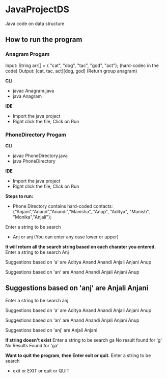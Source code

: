 # JavaProjectDS
Java code on data structure


## How to run the program

### Anagram Progam

Input:  String arr[] = { "cat", "dog", "tac", "god", "act"}; (hard-codec in the code)
Output: [cat, tac, act][dog, god] (Return group anagram)

**CLI**
- javac Anagram.java
- java Anagram

**IDE**
- Import the java project
- Right click the file, Click on Run

### PhoneDirectory Progam

**CLI**
- javac PhoneDirectory.java
- java PhoneDirectory

**IDE**
- Import the java project
- Right click the file, Click on Run

**Steps to run:**

- Phone Directory contains hard-coded contacts: {"Anjani","Anand","Anandi","Manisha", "Anup", "Aditya", "Manish", "Monika","Anjali"};


Enter a string to be search
- Anj or anj (You can enter any case lower or upper)

**It will return all the search string based on each charater you entered.**
Enter a string to be search
Anj

Suggestions based on 'a' are
Aditya
Anand
Anandi
Anjali
Anjani
Anup

Suggestions based on 'an' are
Anand
Anandi
Anjali
Anjani
Anup

Suggestions based on 'anj' are
Anjali
Anjani
-------------------------
Enter a string to be search
anj

Suggestions based on 'a' are
Aditya
Anand
Anandi
Anjali
Anjani
Anup

Suggestions based on 'an' are
Anand
Anandi
Anjali
Anjani
Anup

Suggestions based on 'anj' are
Anjali
Anjani

**If string doesn't exist**
Enter a string to be search
ga
No result found for 'g'
No Results Found for 'ga'

**Want to quit the program, then Enter exit or quit.**
Enter a string to be search
- exit or EXIT or quit or QUIT



